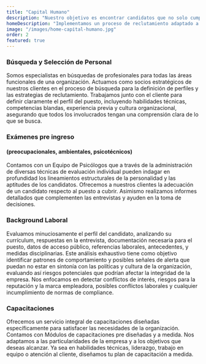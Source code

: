```yaml
---
title: "Capital Humano"
description: "Nuestro objetivo es encontrar candidatos que no solo cumplan con los requisitos técnicos, sino que también se alineen con la cultura y valores de la empresa."
homeDescription: "Implementamos un proceso de reclutamiento adaptado a las necesidades específicas de cada cliente, utilizando técnicas de búsqueda activa en redes sociales, ferias de empleo, plataformas digitales y nuestra propia base de datos."
image: "/images/home-capital-humano.jpg"
order: 2
featured: true
---
```


<div class="uk-grid-width-expand" uk-grid>
  <div class="uk-width-1-1@s uk-width-1-2@m" data-uk-scrollspy="cls: uk-animation-fade; target: > *; delay: 150">
    <div class="card--background uk-card uk-card-small uk-card-default border-radius-2 card--border uk-card-body">
      <h3 class="uk-card-title--capHum">Búsqueda y Selección de Personal</h3>
      <p class="profile-text">Somos especialistas en búsquedas de profesionales para todas las áreas funcionales de una organización. Actuamos como socios estratégicos de nuestros clientes en el proceso de búsqueda para la definición de perfiles y las estrategias de reclutamiento. Trabajamos junto con el cliente para definir claramente el perfil del puesto, incluyendo habilidades técnicas, competencias blandas, experiencia previa y cultura organizacional, asegurando que todos los involucrados tengan una comprensión clara de lo que se busca.</p>
    </div>
  </div>

  <div class="uk-width-1-1@s uk-width-1-2@m" data-uk-scrollspy="cls: uk-animation-fade; target: > *; delay: 350">
    <div class="card--background uk-card uk-card-small uk-card-default border-radius-2 card--border uk-card-body">
      <h3 class="uk-card-title--capHum margin-block-end-1">Exámenes pre ingreso </h3>
      <h4 class="margin-block-1 uk-card-title--capHum-subtitle">(preocupacionales, ambientales, psicotécnicos)</h4>
      <p class="profile-text">Contamos con un Equipo de Psicólogos que a través de la administración de diversas técnicas de evaluación individual pueden indagar en profundidad los lineamientos estructurales de la personalidad y las aptitudes de los candidatos. Ofrecemos a nuestros clientes la adecuación de un candidato respecto al puesto a cubrir.
        Asimismo realizamos informes detallados que complementen las entrevistas y ayuden en la toma de decisiones.</p>
    </div>
  </div>

  <div class="uk-width-1-1@s uk-width-1-2@m" data-uk-scrollspy="cls: uk-animation-fade; target: > *; delay: 550">
    <div class="uk-card uk-card-small uk-card-default border-radius-2 card--border uk-card-body">
      <h3 class="uk-card-title--capHum">Background Laboral</h3>
      <p class="profile-text">Evaluamos minuciosamente el perfil del candidato, analizando su currículum, respuestas en la entrevista, documentación necesaria para el puesto, datos de acceso público, referencias laborales, antecedentes, y medidas disciplinarias. Este análisis exhaustivo tiene como objetivo identificar patrones de comportamiento y posibles señales de alerta que puedan no estar en sintonía con las políticas y cultura de la organización, evaluando así riesgos potenciales que podrían afectar la integridad de la empresa. Nos enfocamos en detectar conflictos de interés, riesgos para la reputación y la marca empleadora, posibles conflictos laborales y cualquier incumplimiento de normas de compliance.</p>
    </div>
  </div>

  <div class="uk-width-1-1@s uk-width-1-2@m" data-uk-scrollspy="cls: uk-animation-fade; target: > *; delay: 750">
    <div class="uk-card uk-card-small uk-card-default border-radius-2 card--border uk-card-body">
      <h3 class="uk-card-title--capHum">Capacitaciones</h3>
      <p class="profile-text">Ofrecemos un servicio integral de capacitaciones diseñadas específicamente para satisfacer las necesidades de la organización. Contamos con Módulos de capacitaciones pre diseñadas y a medida. Nos adaptamos a las particularidades de la empresa y a los objetivos que deseas alcanzar. Ya sea en habilidades técnicas, liderazgo, trabajo en equipo o atención al cliente, diseñamos tu plan de capacitación a medida.</p>
    </div>
  </div>
</div>
